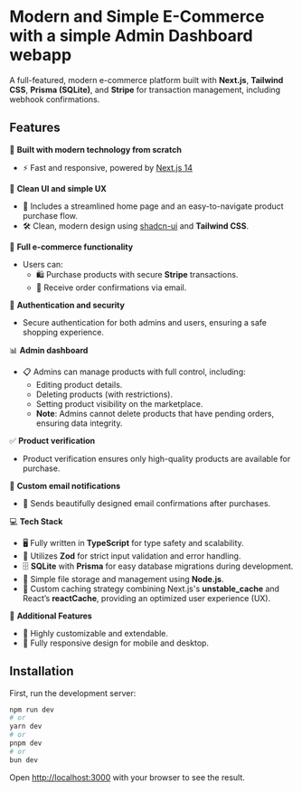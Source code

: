 # Modern and Simple E-Commerce with a simple Admin Dashboard webapp

A full-featured, modern e-commerce platform built with **Next.js**, **Tailwind CSS**, **Prisma (SQLite)**, and **Stripe** for transaction management, including webhook confirmations.

## Features

🔧 **Built with modern technology from scratch**
- ⚡️ Fast and responsive, powered by [Next.js 14](https://nextjs.org/)

🎨 **Clean UI and simple UX**
- 🌟 Includes a streamlined home page and an easy-to-navigate product purchase flow.
- 🛠 Clean, modern design using [shadcn-ui](https://github.com/shadcn-ui) and **Tailwind CSS**.

🛒 **Full e-commerce functionality**
- Users can:
  - 🛍 Purchase products with secure **Stripe** transactions.
  - 📧 Receive order confirmations via email.

🔐 **Authentication and security**
- Secure authentication for both admins and users, ensuring a safe shopping experience.

📊 **Admin dashboard**
- 📋 Admins can manage products with full control, including:
  - Editing product details.
  - Deleting products (with restrictions).
  - Setting product visibility on the marketplace.
  - **Note**: Admins cannot delete products that have pending orders, ensuring data integrity.

✅ **Product verification**
- Product verification ensures only high-quality products are available for purchase.

📧 **Custom email notifications**
- 📨 Sends beautifully designed email confirmations after purchases.

💻 **Tech Stack**
- 🖥 Fully written in **TypeScript** for type safety and scalability.
- 📜 Utilizes **Zod** for strict input validation and error handling.
- 🗄 **SQLite** with **Prisma** for easy database migrations during development.
- 📁 Simple file storage and management using **Node.js**.
- 🚀 Custom caching strategy combining Next.js's **unstable_cache** and React’s **reactCache**, providing an optimized user experience (UX).

🎁 **Additional Features**
- 🔄 Highly customizable and extendable.
- 📱 Fully responsive design for mobile and desktop.

## Installation
First, run the development server:

```bash
npm run dev
# or
yarn dev
# or
pnpm dev
# or
bun dev
```

Open [http://localhost:3000](http://localhost:3000) with your browser to see the result.
